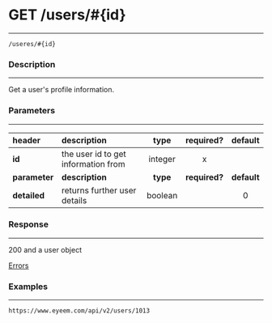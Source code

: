 # GET /users/#{id} 
***
`/useres/#{id}`

### Description
***
Get a user's profile information.

### Parameters
***

|header| description| type |required? |default|
|:---------|:--------------|:----------:|:------------:|:------------:|
|**id**|the user id to get information from|integer|x||
|**parameter**| **description**| **type** |**required?** |**default**|
|**detailed**| returns further user details|boolean||0|



### Response
***
200 and a user object 

[Errors](../../resources/errors.md)
### Examples
***

`https://www.eyeem.com/api/v2/users/1013`

